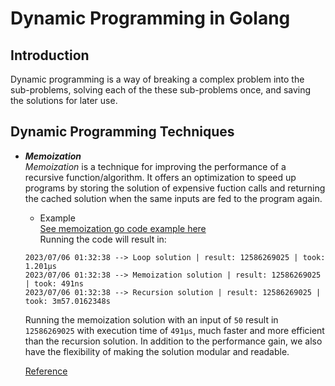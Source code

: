# Dynamic Programming in Golang

## Introduction

Dynamic programming is a way of breaking a complex problem into the sub-problems, solving each of the these sub-problems once, and saving the solutions for later use.

## Dynamic Programming Techniques
* **_Memoization_**  
    _Memoization_ is a technique for improving the performance of a recursive function/algorithm. It offers an optimization to speed up programs by storing the solution of expensive fuction calls and returning the cached solution when the same inputs are fed to the program again.

    * Example  
    [See memoization go code example here](memoization/memoization.go)  
    Running the code will result in:  
    ```
    2023/07/06 01:32:38 --> Loop solution | result: 12586269025 | took: 1.201µs  
    2023/07/06 01:32:38 --> Memoization solution | result: 12586269025 | took: 491ns  
    2023/07/06 01:32:38 --> Recursion solution | result: 12586269025 | took: 3m57.0162348s
    ```  
    Running the memoization solution with an input of `50` result in `12586269025` with execution time of `491µs`, much faster and more efficient than the recursion solution. In addition to the performance gain, we also have the flexibility of making the solution modular and readable.  

    [Reference](https://betterprogramming.pub/dynamic-programming-in-go-a95d32ee9953)


